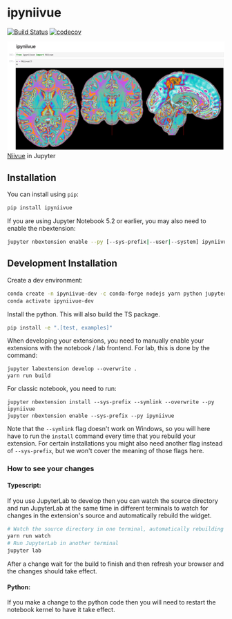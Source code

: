 
# ipyniivue

[![Build Status](https://travis-ci.org/ipyniivue.svg?branch=master)](https://travis-ci.org/ipyniivue)
[![codecov](https://codecov.io/gh//pyniivue/branch/master/graph/badge.svg)](https://codecov.io/gh/ipyniivue)

![example](docs/example.png)
[Niivue](https://github.com/niivue/niivue) in Jupyter

## Installation

You can install using `pip`:

```bash
pip install ipyniivue
```

If you are using Jupyter Notebook 5.2 or earlier, you may also need to enable
the nbextension:
```bash
jupyter nbextension enable --py [--sys-prefix|--user|--system] ipyniivue
```

## Development Installation

Create a dev environment:
```bash
conda create -n ipyniivue-dev -c conda-forge nodejs yarn python jupyterlab
conda activate ipyniivue-dev
```

Install the python. This will also build the TS package.
```bash
pip install -e ".[test, examples]"
```

When developing your extensions, you need to manually enable your extensions with the
notebook / lab frontend. For lab, this is done by the command:

```
jupyter labextension develop --overwrite .
yarn run build
```

For classic notebook, you need to run:

```
jupyter nbextension install --sys-prefix --symlink --overwrite --py ipyniivue
jupyter nbextension enable --sys-prefix --py ipyniivue
```

Note that the `--symlink` flag doesn't work on Windows, so you will here have to run
the `install` command every time that you rebuild your extension. For certain installations
you might also need another flag instead of `--sys-prefix`, but we won't cover the meaning
of those flags here.

### How to see your changes
#### Typescript:
If you use JupyterLab to develop then you can watch the source directory and run JupyterLab at the same time in different
terminals to watch for changes in the extension's source and automatically rebuild the widget.

```bash
# Watch the source directory in one terminal, automatically rebuilding when needed
yarn run watch
# Run JupyterLab in another terminal
jupyter lab
```

After a change wait for the build to finish and then refresh your browser and the changes should take effect.

#### Python:
If you make a change to the python code then you will need to restart the notebook kernel to have it take effect.
